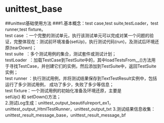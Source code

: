 # unittest_base
##unittest基础使用方法
###1.基本概念：test case,test suite,testLoader，test runner,test fixture。   
test case  ：一个完整的测试单元，执行该测试单元可以完成对某一个问题的验证，完整体现在：测试前环境准备(setUp)，执行测试代码(run)，及测试后环境还原(tearDown)；     
test suite  ：多个测试用例的集合，测试套件或测试计划；    
testLoader  ：加载TestCase到TestSuite中的，其中loadTestsFrom__()方法用于寻找TestCase，并创建它们的实例，然后添加到TestSuite中，返回TestSuite实例；    
test runner ：执行测试用例，并将测试结果保存到TextTestResult实例中，包括运行了多少测试用例， 成功了多少，失败了多少等信息；    
test fixture：一个测试用例的初始化准备及环境还原，主要是setUp() 和 setDown()方法；    
2.测试Log生成：unittest_output_beautifulreport_ex1，unittest_output_HtmlTestRunner，unittest_output_txt
3.测试结果信息收集：unittest_result_message_base，unittest_result_message_bf
